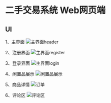 # 二手交易系统 Web网页端
## UI

1、主界面
![主界面header](https://user-images.githubusercontent.com/64391395/103500620-8f32fe00-4e86-11eb-9e1b-00090b8a8e85.png)

2、注册界面
![主界面register](https://user-images.githubusercontent.com/64391395/103500623-90642b00-4e86-11eb-9142-b4d1823c11e4.png)

3、登录界面
![主界面login](https://user-images.githubusercontent.com/64391395/103500621-8fcb9480-4e86-11eb-9503-c336631b4180.png)

4、闲置品展示
![闲置品展示](https://user-images.githubusercontent.com/64391395/103500619-8e9a6780-4e86-11eb-8429-0a38e1532f88.png)

5、商品详情
![订单](https://user-images.githubusercontent.com/64391395/103500615-8cd0a400-4e86-11eb-9f8d-38a250afdf88.png)

6、评论区
![评论区](https://user-images.githubusercontent.com/64391395/103500618-8e9a6780-4e86-11eb-9d85-5bc6faa64622.png)
